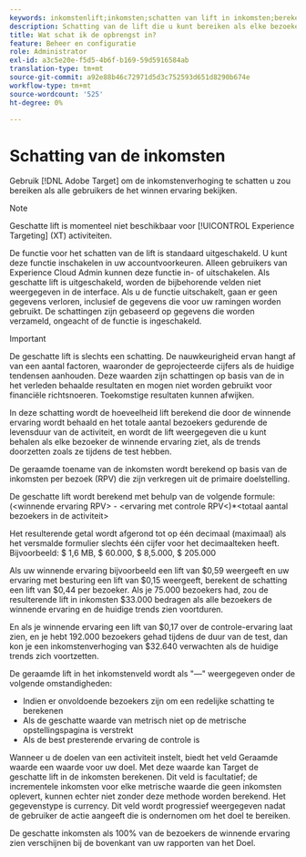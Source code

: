 ```yaml
---
keywords: inkomstenlift;inkomsten;schatten van lift in inkomsten;berekenen van lift;geschatte waarde
description: Schatting van de lift die u kunt bereiken als elke bezoeker de winnende ervaring ziet, als de trends doorzetten zoals deze tijdens de test zijn.
title: Wat schat ik de opbrengst in?
feature: Beheer en configuratie
role: Administrator
exl-id: a3c5e20e-f5d5-4b6f-b169-59d5916584ab
translation-type: tm+mt
source-git-commit: a92e88b46c72971d5d3c752593d651d8290b674e
workflow-type: tm+mt
source-wordcount: '525'
ht-degree: 0%

---
```


# Schatting van de inkomsten

Gebruik [!DNL Adobe Target] om de inkomstenverhoging te schatten u zou bereiken als alle gebruikers de het winnen ervaring bekijken.

>[!NOTE]
>
>Geschatte lift is momenteel niet beschikbaar voor [!UICONTROL Experience Targeting] (XT) activiteiten.

De functie voor het schatten van de lift is standaard uitgeschakeld. U kunt deze functie inschakelen in uw accountvoorkeuren. Alleen gebruikers van Experience Cloud Admin kunnen deze functie in- of uitschakelen. Als geschatte lift is uitgeschakeld, worden de bijbehorende velden niet weergegeven in de interface. Als u de functie uitschakelt, gaan er geen gegevens verloren, inclusief de gegevens die voor uw ramingen worden gebruikt. De schattingen zijn gebaseerd op gegevens die worden verzameld, ongeacht of de functie is ingeschakeld.

>[!IMPORTANT]
>
>De geschatte lift is slechts een schatting. De nauwkeurigheid ervan hangt af van een aantal factoren, waaronder de geprojecteerde cijfers als de huidige tendensen aanhouden. Deze waarden zijn schattingen op basis van de in het verleden behaalde resultaten en mogen niet worden gebruikt voor financiële richtsnoeren. Toekomstige resultaten kunnen afwijken.

In deze schatting wordt de hoeveelheid lift berekend die door de winnende ervaring wordt behaald en het totale aantal bezoekers gedurende de levensduur van de activiteit, en wordt de lift weergegeven die u kunt behalen als elke bezoeker de winnende ervaring ziet, als de trends doorzetten zoals ze tijdens de test hebben.

De geraamde toename van de inkomsten wordt berekend op basis van de inkomsten per bezoek (RPV) die zijn verkregen uit de primaire doelstelling.

De geschatte lift wordt berekend met behulp van de volgende formule: (&lt;winnende ervaring RPV> - &lt;ervaring met controle RPV&lt;)*&lt;totaal aantal bezoekers in de activiteit>

Het resulterende getal wordt afgerond tot op één decimaal (maximaal) als het versmalde formulier slechts één cijfer voor het decimaalteken heeft. Bijvoorbeeld: $ 1,6 MB, $ 60.000, $ 8,5.000, $ 205.000

Als uw winnende ervaring bijvoorbeeld een lift van $0,59 weergeeft en uw ervaring met besturing een lift van $0,15 weergeeft, berekent de schatting een lift van $0,44 per bezoeker. Als je 75.000 bezoekers had, zou de resulterende lift in inkomsten $33.000 bedragen als alle bezoekers de winnende ervaring en de huidige trends zien voortduren.

En als je winnende ervaring een lift van $0,17 over de controle-ervaring laat zien, en je hebt 192.000 bezoekers gehad tijdens de duur van de test, dan kon je een inkomstenverhoging van $32.640 verwachten als de huidige trends zich voortzetten.

De geraamde lift in het inkomstenveld wordt als &quot;—&quot; weergegeven onder de volgende omstandigheden:

* Indien er onvoldoende bezoekers zijn om een redelijke schatting te berekenen
* Als de geschatte waarde van metrisch niet op de metrische opstellingspagina is verstrekt
* Als de best presterende ervaring de controle is

Wanneer u de doelen van een activiteit instelt, biedt het veld Geraamde waarde een waarde voor uw doel. Met deze waarde kan Target de geschatte lift in de inkomsten berekenen. Dit veld is facultatief; de incrementele inkomsten voor elke metrische waarde die geen inkomsten oplevert, kunnen echter niet zonder deze methode worden berekend. Het gegevenstype is currency. Dit veld wordt progressief weergegeven nadat de gebruiker de actie aangeeft die is ondernomen om het doel te bereiken.

De geschatte inkomsten als 100% van de bezoekers de winnende ervaring zien verschijnen bij de bovenkant van uw rapporten van het Doel.
